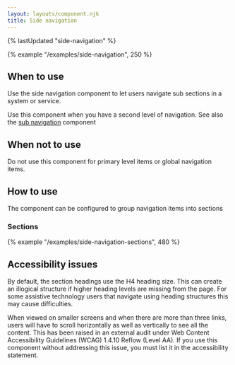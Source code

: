 ```yaml
---
layout: layouts/component.njk
title: Side navigation
---
```


{% lastUpdated "side-navigation" %}

{% example "/examples/side-navigation", 250 %}

## When to use

Use the side navigation component to let users navigate sub sections in a system or service.

Use this component when you have a second level of navigation. See also the [sub navigation](../sub-navigation) component

## When not to use

Do not use this component for primary level items or global navigation items.

## How to use

The component can be configured to group navigation items into sections

### Sections

{% example "/examples/side-navigation-sections", 480 %}

## Accessibility issues

By default, the section headings use the H4 heading size. This can create an illogical structure if higher heading levels are missing from the page. For some assistive technology users that navigate using heading structures this may cause difficulties.

When viewed on smaller screens and when there are more than three links, users will have to scroll horizontally as well as vertically to see all the content.  This has been raised in an external audit under Web Content Accessibility Guidelines (WCAG) 1.4.10 Reflow (Level AA). If you use this component without addressing this issue, you must list it in the accessibility statement.
